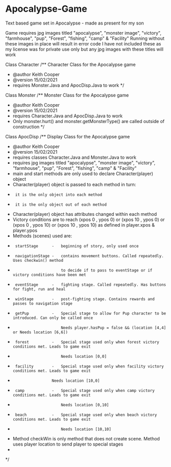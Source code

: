 # Apocalypse-Game
Text based game set in Apocalypse - made as present for my son

Game requires jpg images titled 	"apocalypse", "monster image", "victory", "farmhouse", "pup", "Forest", "fishing", "camp" & "Facility"
Running without these images in place will result in error code
I have not included these as my license was for private use only but any jpg images with these titles will work

Class Character
  /** Character Class for the Apocalypse game
 *  @author Keith Cooper
 *  @version 15/02/2021
 *  requires Monster.Java and ApocDisp.Java to work
 */
 
Class Monster
  /** Monster Class for the Apocalypse game
 *  @author Keith Cooper
 *  @version 15/02/2021
 *  requires Character.Java and ApocDisp.Java to work
 *  Only monster.hurt() and monster.getMonsterType() are called outside of construction
 */

Class ApocDisp
  /** Display Class for the Apocalypse game
 *  @author Keith Cooper
 *  @version 15/02/2021
 *  requires classes Character.Java and Monster.Java to work
 *  requires jpg images titled 	"apocalypse", "monster image", "victory", "farmhouse", "pup", "Forest", "fishing", "camp" & "Facility"
 *  main and start methods are only used to declare Character(player) object
 *  Character(player) object is passed to each method in turn: 
 *  	it is the only object into each method
 *  	it is the only object out of each method
 *  Character(player) object has attributes changed within each method
 *  Victory conditions are to reach (xpos 0 , ypos 0) or (xpos 10 , ypos 0) or (xpos 0 , ypos 10) or (xpos 10 , ypos 10) as defined in player.xpos & player.ypos
 *  Methods (scenes) used are: 
 *  	startStage 		- 	beginning of story, only used once
 *  	navigationStage	- 	contains movement buttons. Called repeatedly. Uses checkwin() method 
 *  						to decide if to pass to eventStage or if victory conditions have been met
 *  	eventStage 		-	fighting stage. Called repeatedly. Has buttons for fight, run and heal
 *  	winStage		-	post-fighting stage. Contains rewards and passes to navigation stage
 *  	getPup			-	Special stage to allow for Pup character to be introduced. Can only be called once
 *  						Needs player.hasPup = false && (location [4,4] or Needs location [6,6])
 *  	forest			-	Special stage used only when forest victory conditions met. Leads to game exit
 *  						Needs location [0,0]
 *		facility		-	Special stage used only when facility victory conditions met. Leads to game exit
 *						Needs location [10,0]
 *		camp			-	Special stage used only when camp victory conditions met. Leads to game exit
 *							Needs location [0,10]
 *		beach			-	Special stage used only when beach victory conditions met. Leads to game exit
 *							Needs location [10,10]
 *	Method checkWin is only method that does not create scene. Method uses player location to send player to special stages 
 *  	
 */
